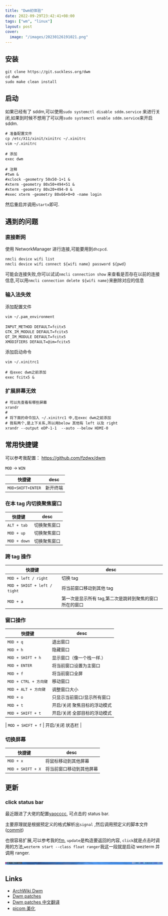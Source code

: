 ```yaml
---
title: "Dwm初体验"
date: 2022-09-29T23:42:41+08:00
tags: ["wm", "linux"]
layout: post
cover:
  image: "/images/20230126191021.png"
---
```


## 安装

```shell
git clone https://git.suckless.org/dwm
cd dwm
sudo make clean install
```

## 启动

如果已经有了 sddm,可以使用`sudo systemctl disable sddm.service`
来进行关闭,如果到时候不想用了可以用`sudo systemctl enable sddm.service`来开启 sddm.

```shell
# 准备配置文件
cp /etc/X11/xinit/xinitrc ~/.xinitrc
vim ~/.xinitrc

# 添加
exec dwm

# 注释
#twm &
#xclock -geometry 50x50-1+1 &
#xterm -geometry 80x50+494+51 &
#xterm -geometry 80x20+494-0 &
#exec xterm -geometry 80x66+0+0 -name login
```

然后重启并调用`startx`即可.

## 遇到的问题

### 直接断网

使用 NetworkManager 进行连接,可能要用到`dhcpcd`.

```shell
nmcli device wifi list
nmcli device wifi connect ${wifi name} password ${pwd}
```

可能会连接失败,你可以试试`nmcli connection show`
来查看是否存在以前的连接信息,可以用`nmcli connection delete ${wifi name}`来删除对应的信息

### 输入法失效

添加配置文件

```shell
vim ~/.pam_environment

INPUT_METHOD DEFAULT=fcitx5
GTK_IM_MODULE DEFAULT=fcitx5
QT_IM_MODULE DEFAULT=fcitx5
XMODIFIERS DEFAULT=@im=fcitx5
```

添加启动命令

```shell
vim ~/.xinitrc1

# 在exec dwm之前添加
exec fcitx5 &
```

### 扩展屏幕无效

```shell
# 可以先查看有哪些屏幕
xrandr
#
# 将下面的命令加入 ~/.xinitrc1 中,在exec dwm之前添加
# 我有两个,是上下关系,所以用below 其他有 left 以及 right
xrandr --output eDP-1-1  --auto --below HDMI-0
```

## 常用快捷键

可以参考我配置： https://github.com/fzdwx/dwm

`MOD` -> `WIN`

| 快捷键            | desc     |
| ----------------- | -------- |
| `MOD+SHIFT+ENTER` | 新开终端 |

### 在本 tag 内切换聚焦窗口

| 快捷键       | desc         |
| ------------ | ------------ |
| `ALT + tab`  | 切换聚焦窗口 |
| `MOD + up`   | 切换聚焦窗口 |
| `MOD + down` | 切换聚焦窗口 |

### 跨 tag 操作

| 快捷键                       | desc                                                    |
| ---------------------------- | ------------------------------------------------------- |
| `MOD + left / right`         | 切换 tag                                                |
| `MOD + SHIGT + left / tight` | 将当前窗口移动到其他 tag                                |
| `MOD + a`                    | 第一次是显示所有 tag,第二次是跳转到聚焦的窗口所在的窗口 |

### 窗口操作

| 快捷键                | desc                         |
| --------------------- | ---------------------------- |
| `MOD + q`             | 退出窗口                     |
| `MOD + h`             | 隐藏窗口                     |
| `MOD + SHIFT + h`     | 显示窗口（像一个栈一样.）    |
| `MOD + ENTER`         | 将当前窗口设置为主窗口       |
| `MOD + f`             | 将当前窗口全屏               |
| `MOD + CTRL + 方向键` | 移动窗口                     |
| `MOD + ALT + 方向键`  | 调整窗口大小                 |
| `MOD + o`             | 只显示当前窗口/显示所有窗口  |
| `MOD + t`             | 开启/关闭 聚焦目标的浮动模式 |
| `MOD + SHIFT + t`     | 开启/关闭 全部目标的浮动模式 |

| `MOD + SHIFT + f` | 开启/关闭 状态栏 |

### 切换屏幕

| 快捷键            | desc                     |
| ----------------- | ------------------------ |
| `MOD + x`         | 将鼠标移动到其他屏幕     |
| `MOD + SHIFT + X` | 将当前窗口移动到其他屏幕 |

## 更新

### click status bar

最近跟进了大佬的配置[yaocccc](https://github.com/yaocccc/dwm), 可点击的 status bar.

主要原理就是根据预定义的格式解析出`signal`
,然后调用预定义的脚本文件([commit](https://github.com/fzdwx/dwm/commit/b30b5bedb1661e70acf6830f924857650831b441#diff-62eebf5eaf0e6a76a21dfed9da6556ee5413ddb49f06013bd83403cc1a485d98))

也很容易扩展,可以参考我的[fm](https://github.com/fzdwx/dwm/blob/main/statusbar/packages/fm.sh), `update`是构造要返回的内容,
`click`就是点击时调用的方法,`wezterm start --class float ranger`我这一段就是启动 wezterm 并调用 ranger.

![img.png](/images/11.png)

## Links

- [ArchWiki Dwm](<https://wiki.archlinux.org/title/Dwm_(%E7%AE%80%E4%BD%93%E4%B8%AD%E6%96%87)>)
- [Dwm patches](https://dwm.suckless.org/patches/)
- [Dwm patches 中文翻译](https://github.com/Katzeee/dwm-patches-chinese/blob/master/dwm-patches-chinese.md)
- [picom 美化](https://yaocc.cc/2022/06/19/linux%E4%B8%9D%E6%BB%91%E7%9A%84%E5%8A%A8%E7%94%BB%E4%BD%93%E9%AA%8C%E2%80%94%E2%80%94picom/)
